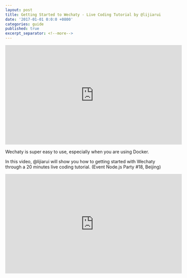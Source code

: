 ```yaml
---
layout: post
title: Getting Started to Wechaty - Live Coding Tutorial by @lijiarui
date: '2017-01-01 0:0:0 +0800'
categories: guide
published: true
excerpt_separator: <!--more-->
---
```


<iframe width="560" height="315" src="https://www.youtube.com/embed/pF3PT6Q686c" frameborder="0" allowfullscreen></iframe>

Wechaty is super easy to use, especially when you are using Docker.

In this video, @lijiarui will show you how to getting started with Wechaty through a 20 minutes live coding tutorial. (Event Node.js Party #18, Beijing)

<!--more-->

<iframe width="560" height="315" src="https://www.youtube.com/embed/MFXhd2IK4io" frameborder="0" allowfullscreen></iframe>

[ruirui-speech-nodejs-image]: /download/2017/lijiarui-speech-nodejs.jpg
